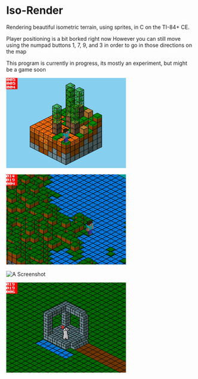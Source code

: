 # Iso-Render

Rendering beautiful isometric terrain, using sprites, in C on the TI-84+ CE.

Player positioning is a bit borked right now
However you can still move using the numpad buttons 1, 7, 9, and 3 in order to go in those directions on the map

This program is currently in progress, its mostly an experiment, but might be a game soon

![A Screenshot](https://raw.githubusercontent.com/Michael2-3B/Iso-Render/master/screenshots/render029.png)

![A Screenshot](https://raw.githubusercontent.com/Michael2-3B/Iso-Render/master/screenshots/render028.png)

![A Screenshot](https://raw.githubusercontent.com/Michael2-3B/Iso-Render/master/screenshots/render024.png)

![A Screenshot](https://raw.githubusercontent.com/Michael2-3B/Iso-Render/master/screenshots/render022.gif)